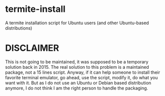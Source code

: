 # termite-install

A termite installation script for Ubuntu users (and other Ubuntu-based distributions)

# DISCLAIMER

This is not going to be maintained, it was supposed to be a temporary solution back in 2015.
The real solution to this problem is a maintained package, not a 15 lines script.
Anyway, if it can help someone to install their favorite terminal emulator, go ahead, use the script, modify it, do what you want with it.
But as I do not use an Ubuntu or Debian based distribution anymore, I do not think I am the right person to handle the packaging.

